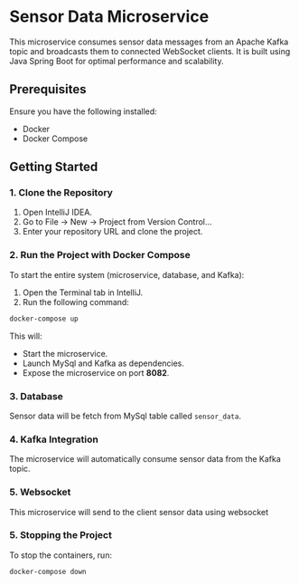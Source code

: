 # Sensor Data Microservice
This microservice consumes sensor data messages from an Apache Kafka topic and broadcasts them to connected WebSocket clients. It is built using Java Spring Boot for optimal performance and scalability.

## Prerequisites

Ensure you have the following installed:

- Docker
- Docker Compose

## Getting Started

### 1. Clone the Repository
1. Open IntelliJ IDEA.
2. Go to File → New → Project from Version Control...
3. Enter your repository URL and clone the project.

### 2. Run the Project with Docker Compose
To start the entire system (microservice, database, and Kafka):

1. Open the Terminal tab in IntelliJ.
2. Run the following command:
```bash
docker-compose up

```
This will:
- Start the microservice.
- Launch MySql and Kafka as dependencies.
- Expose the microservice on port **8082**.

### 3. Database
Sensor data will be fetch from MySql table called `sensor_data`.

### 4. Kafka Integration
The microservice will automatically consume sensor data from the Kafka topic.

### 5. Websocket
This microservice will send to the client sensor data using websocket

### 5. Stopping the Project
To stop the containers, run:

```bash
docker-compose down
```